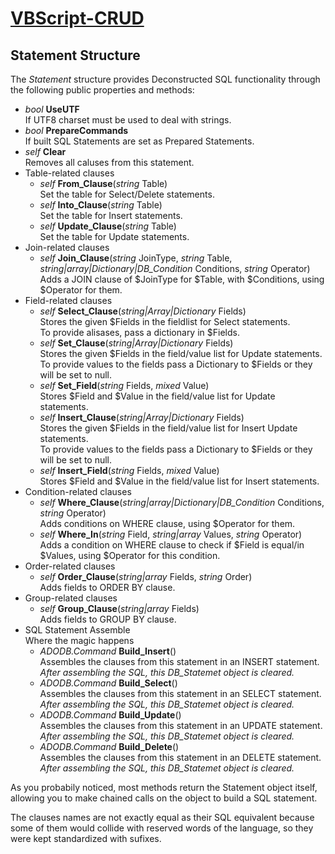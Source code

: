 # [VBScript-CRUD](../README.md)
## Statement Structure

The *Statement* structure provides Deconstructed SQL functionality through the following public properties and methods:

* *bool* **UseUTF**  
    If UTF8 charset must be used to deal with strings.
* *bool* **PrepareCommands**  
    If built SQL Statements are set as Prepared Statements.
* *self* **Clear**  
    Removes all caluses from this statement.
* Table-related clauses
    * *self* **From_Clause**(*string* Table)  
        Set the table for Select/Delete statements.
    * *self* **Into_Clause**(*string* Table)  
        Set the table for Insert statements.
    * *self* **Update_Clause**(*string* Table)  
        Set the table for Update statements.
* Join-related clauses
    * *self* **Join_Clause**(*string* JoinType, *string* Table, *string|array|Dictionary|DB_Condition* Conditions, *string* Operator)  
        Adds a JOIN clause of $JoinType for $Table, with $Conditions, using $Operator for them.
* Field-related clauses
    * *self* **Select_Clause**(*string|Array|Dictionary* Fields)  
        Stores the given $Fields in the fieldlist for Select statements.  
        To provide alisases, pass a dictionary in $Fields.
    * *self* **Set_Clause**(*string|Array|Dictionary* Fields)  
        Stores the given $Fields in the field/value list for Update statements.  
        To provide values to the fields pass a Dictionary to $Fields or they will be set to null.
    * *self* **Set_Field**(*string* Fields, *mixed* Value)  
        Stores $Field and $Value in the field/value list for Update statements.
    * *self* **Insert_Clause**(*string|Array|Dictionary* Fields)  
        Stores the given $Fields in the field/value list for Insert Update statements.  
        To provide values to the fields pass a Dictionary to $Fields or they will be set to null.
    * *self* **Insert_Field**(*string* Fields, *mixed* Value)  
        Stores $Field and $Value in the field/value list for Insert statements.
* Condition-related clauses
    * *self* **Where_Clause**(*string|array|Dictionary|DB_Condition* Conditions, *string* Operator)  
        Adds conditions on WHERE clause, using $Operator for them.
    * *self* **Where_In**(*string* Field, *string|array* Values, *string* Operator)  
        Adds a condition on WHERE clause to check if $Field is equal/in $Values, using $Operator for this condition.
* Order-related clauses
    * *self* **Order_Clause**(*string|array<string>* Fields, *string* Order)  
        Adds fields to ORDER BY clause.
* Group-related clauses
    * *self* **Group_Clause**(*string|array<string>* Fields)  
        Adds fields to GROUP BY clause.
* SQL Statement Assemble  
    Where the magic happens
    * *ADODB.Command* **Build_Insert**()  
        Assembles the clauses from this statement in an INSERT statement.  
        *After assembling the SQL, this DB_Statemet object is cleared.*
    * *ADODB.Command* **Build_Select**()  
        Assembles the clauses from this statement in an SELECT statement.  
        *After assembling the SQL, this DB_Statemet object is cleared.*
    * *ADODB.Command* **Build_Update**()  
        Assembles the clauses from this statement in an UPDATE statement.  
        *After assembling the SQL, this DB_Statemet object is cleared.*
    * *ADODB.Command* **Build_Delete**()  
        Assembles the clauses from this statement in an DELETE statement.  
        *After assembling the SQL, this DB_Statemet object is cleared.*


As you probabily noticed, most methods return the Statement object itself, allowing you to make chained calls on the object to build a SQL statement.  


The clauses names are not exactly equal as their SQL equivalent because some of them would collide with reserved words of the language, so they were kept standardized with sufixes.